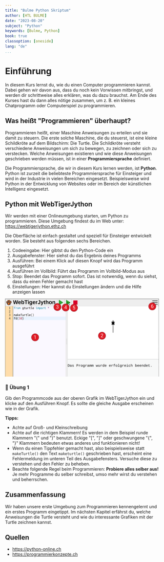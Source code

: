 ```yaml
---
title: "Bulme Python Skriptum"
author: [HTL BULME]
date: "2023-08-20"
subject: "Python"
keywords: [Bulme, Python]
book: true
classoption: [oneside]
lang: "de"
...
```


# Einführung

In diesem Kurs lernst du, wie du einen Computer programmieren kannst.
Dabei gehen wir davon aus, dass du noch kein
Vorwissen mitbringst, und werden dir schrittweise alles erklären, was
du dazu brauchst. Am Ende des Kurses hast du dann alles nötige zusammen,
um z. B. ein kleines Chatprogramm oder Computerspiel zu programmieren.

## Was heißt "Programmieren" überhaupt?

Programmieren heißt, einer Maschine Anweisungen zu erteilen und sie damit zu steuern.
Die erste solche Maschine, die du steuerst, ist eine kleine Schildkröte auf dem Bildschirm: Die Turtle. Die Schildkröte versteht verschiedene Anweisungen um sich zu bewegen,
zu zeichnen oder sich zu verstecken.
Welche Anweisungen existieren und wie diese Anweisungen geschrieben werden müssen,
ist in einer **Programmiersprache** definiert.

Die Programmiersprache, die wir in diesem Kurs lernen werden, ist **Python**.
Python ist zurzeit die beliebteste Programmiersprache für Einsteiger und
wird in der Industrie in vielen Bereichen eingesetzt.
Beispielsweise wird Python in der Entwicklung von Websites oder im Bereich der künstlichen 
Intelligenz eingesetzt.



## Python mit WebTigerJython
Wir werden mit einer Onlineumgebung starten, um Python zu programmieren.
Diese Umgebung findest du im Web unter: https://webtigerjython.ethz.ch


Die Oberfläche ist einfach gestaltet und speziell für Einsteiger entwickelt worden.
Sie besteht aus folgenden sechs Bereichen.

1. Codeeingabe: Hier gibtst du den Python-Code ein
1. Ausgabefenster: Hier siehst du das Ergebnis deines Programms
1. Ausführen: Bei einem Klick auf diesen Knopf wird das Programm ausgeführt
1. Ausführen im Vollbild: Führt das Programm im Vollbild-Modus aus
1. Stop: Beendet das Programm sofort. Das ist notwendig, wenn du siehst,
dass du einen Fehler gemacht hast
1. Einstellungen: Hier kannst du Einstellungen ändern und die Hilfe anzeigen lassen

![WebTigerJython Überblick](./images/webtigerjython.png)



### 📝 Übung 1
Gib den Programmcode aus der oberen Grafik im WebTigerJython ein
und klicke auf den Ausführen Knopf.
Es sollte die gleiche Ausgabe erscheinen wie in der Grafik.


**Tipps:** 
* Achte auf Groß- und Kleinschreibung
* Achte auf die richtigen Klammern! Es werden in dem Beispiel runde Klammern "(" und ")" benutzt. Eckige "[", "]" oder geschwungene "{", "}" Klammern
bedeuten etwas anderes und funktionieren nicht!
* Wenn du einen Tippfehler gemacht hast, also beispielsweise statt `makeTurtle()` 
den Text `maketurtle()` geschrieben hast, erscheint eine Fehlermeldung im
unteren Teil des Ausgabefensters. Versuche diese zu verstehen und den Fehler zu beheben.
* Beachte folgende Regel beim Programmieren: **Probiere
alles selber aus!** Je mehr Programme du selber schreibst, umso mehr
wirst du verstehen und beherrschen.

## Zusammenfassung
Wir haben unsere  erste Umgebung zum Programmieren kennengelernt und
ein erstes Programm eingetippt.
Im nächsten Kapitel erfährst du, welche Anweisungen die Turtle versteht
und wie du interessante Grafiken mit der Turtle zeichnen kannst.

## Quellen
* https://python-online.ch
* https://programmierkonzepte.ch








